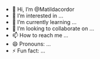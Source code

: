 - 👋 Hi, I’m @Matildacordor
- 👀 I’m interested in ...
- 🌱 I’m currently learning ...
- 💞️ I’m looking to collaborate on ...
- 📫 How to reach me ...
- 😄 Pronouns: ...
- ⚡ Fun fact: ...

<!---
Matildacordor/Matildacordor is a ✨ special ✨ repository because its `README.md` (this file) appears on your GitHub profile.
You can click the Preview link to take a look at your changes.
--->
